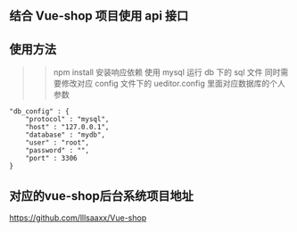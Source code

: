 ## 结合 Vue-shop 项目使用 api 接口

## 使用方法

> > npm install 安装响应依赖
> > 使用 mysql 运行 db 下的 sql 文件
> > 同时需要修改对应 config 文件下的 ueditor.config 里面对应数据库的个人参数

    "db_config" : {
    	"protocol" : "mysql",
    	"host" : "127.0.0.1",
    	"database" : "mydb",
    	"user" : "root",
    	"password" : "",
    	"port" : 3306
    }

## 对应的vue-shop后台系统项目地址
https://github.com/lllsaaxx/Vue-shop